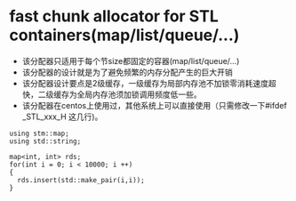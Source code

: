 # fast chunk allocator for STL containers(map/list/queue/...)

- 该分配器只适用于每个节size都固定的容器(map/list/queue/...)
- 该分配器的设计就是为了避免频繁的内存分配产生的巨大开销
- 该分配器设计要点是2级缓存，一级缓存为局部内存池不加锁零消耗速度超快，二级缓存为全局内存池须加锁调用频度低一些。
- 该分配器在centos上使用过，其他系统上可以直接使用（只需修改一下#ifdef _STL_xxx_H 这几行)。 

```
using stm::map;
using std::string;

map<int, int> rds;
for(int i = 0; i < 10000; i ++)
{
  rds.insert(std::make_pair(i,i));
}
```
